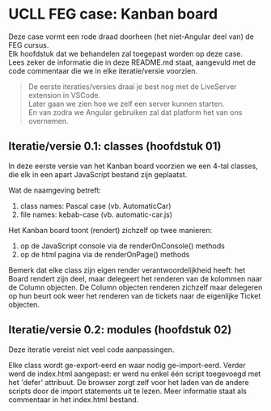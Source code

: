 # UCLL FEG case: Kanban board
Deze case vormt een rode draad doorheen (het niet-Angular deel van) de FEG cursus.  
Elk hoofdstuk dat we behandelen zal toegepast worden op deze case.  
Lees zeker de informatie die in deze README.md staat, aangevuld met de code commentaar die we in elke iteratie/versie voorzien.

> De eerste iteraties/versies draai je best nog met de LiveServer extension in VSCode.  
> Later gaan we zien hoe we zelf een server kunnen starten.  
> En van zodra we Angular gebruiken zal dat platform het van ons overnemen.

## Iteratie/versie 0.1: classes (hoofdstuk 01)
In deze eerste versie van het Kanban board voorzien we een 4-tal classes, die elk in een apart JavaScript bestand zijn geplaatst.

Wat de naamgeving betreft:
1. class names: Pascal case (vb. AutomaticCar)
2. file names: kebab-case (vb. automatic-car.js)

Het Kanban board toont (rendert) zichzelf op twee manieren:
1. op de JavaScript console via de renderOnConsole() methods
2. op de html pagina via de renderOnPage() methods

Bemerk dat elke class zijn eigen render verantwoordelijkheid heeft:
het Board rendert zijn deel, maar delegeert het renderen van de kolommen naar de Column objecten. De Column objecten renderen zichzelf maar delegeren op hun beurt ook weer het renderen van de tickets naar de eigenlijke Ticket objecten.

## Iteratie/versie 0.2: modules (hoofdstuk 02)
Deze iteratie vereist niet veel code aanpassingen.

Elke class wordt ge-export-eerd en waar nodig ge-import-eerd.
Verder werd de index.html aangepast: er werd nu enkel één script toegevoegd met het 'defer' attribuut. De browser zorgt zelf voor het laden van de andere scripts door de import statements uit te lezen. Meer informatie staat als commentaar in het index.html bestand.